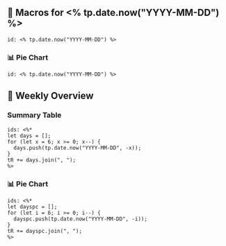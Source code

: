 ## 🥗 Macros for <% tp.date.now("YYYY-MM-DD") %>

```macros
id: <% tp.date.now("YYYY-MM-DD") %>
```

### 📊 Pie Chart

```macrospc
id: <% tp.date.now("YYYY-MM-DD") %>
```

## 📅 Weekly Overview
### Summary Table
```macroscalc
ids: <%* 
let days = [];
for (let x = 6; x >= 0; x--) {
  days.push(tp.date.now("YYYY-MM-DD", -x));
}
tR += days.join(", ");
%>
```
### 📊 Pie Chart
```macrospc
ids: <%* 
let dayspc = [];
for (let i = 6; i >= 0; i--) {
  dayspc.push(tp.date.now("YYYY-MM-DD", -i));
}
tR += dayspc.join(", ");
%>
```
